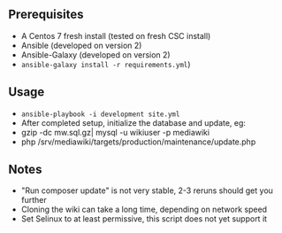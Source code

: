## Prerequisites

 - A Centos 7 fresh install (tested on fresh CSC install)
 - Ansible (developed on version 2)
 - Ansible-Galaxy (developed on version 2)
  - `ansible-galaxy install -r requirements.yml`)

## Usage

 - `ansible-playbook -i development site.yml`
 - After completed setup, initialize the database and update, eg:
  - gzip -dc mw.sql.gz| mysql -u wikiuser -p  mediawiki
  - php /srv/mediawiki/targets/production/maintenance/update.php


## Notes

 - "Run composer update" is not very stable, 2-3 reruns should get you further
 - Cloning the wiki can take a long time, depending on network speed
 - Set Selinux to at least permissive, this script does not yet support it
 
